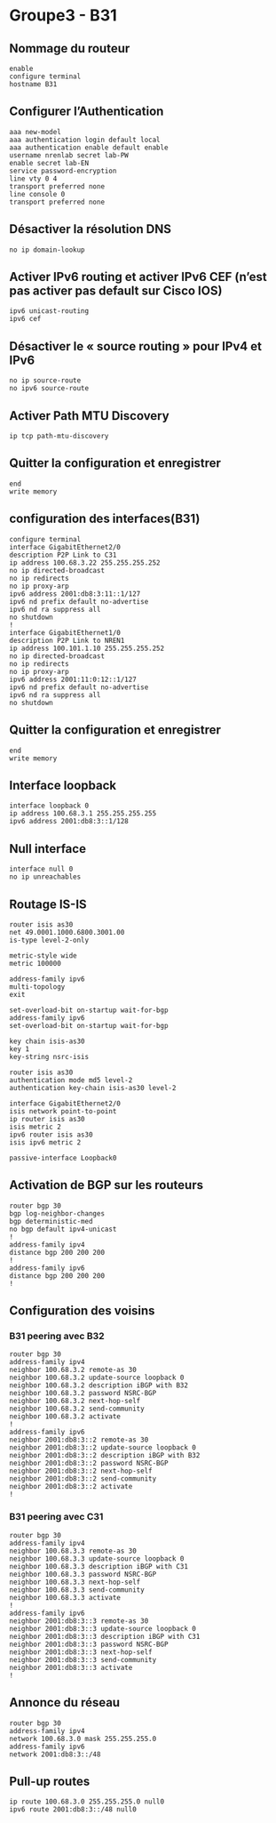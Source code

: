 # Groupe3 - B31

## Nommage du routeur
```console
enable
configure terminal
hostname B31
```

## Configurer l’Authentication
```console
aaa new-model
aaa authentication login default local
aaa authentication enable default enable
username nrenlab secret lab-PW
enable secret lab-EN
service password-encryption
line vty 0 4
transport preferred none
line console 0
transport preferred none
```

## Désactiver la résolution DNS
```console
no ip domain-lookup
```

## Activer IPv6 routing et activer IPv6 CEF (n’est pas activer pas default sur Cisco IOS) 
```console
ipv6 unicast-routing
ipv6 cef
```

## Désactiver le « source routing » pour IPv4 et IPv6 
```console
no ip source-route
no ipv6 source-route
```

## Activer Path MTU Discovery 
```console
ip tcp path-mtu-discovery
```

## Quitter la configuration et enregistrer 
```console
end
write memory
```

## configuration des interfaces(B31)
```console
configure terminal
interface GigabitEthernet2/0
description P2P Link to C31
ip address 100.68.3.22 255.255.255.252
no ip directed-broadcast
no ip redirects
no ip proxy-arp
ipv6 address 2001:db8:3:11::1/127
ipv6 nd prefix default no-advertise
ipv6 nd ra suppress all
no shutdown
!
interface GigabitEthernet1/0
description P2P Link to NREN1
ip address 100.101.1.10 255.255.255.252
no ip directed-broadcast
no ip redirects
no ip proxy-arp
ipv6 address 2001:11:0:12::1/127
ipv6 nd prefix default no-advertise
ipv6 nd ra suppress all
no shutdown
```

## Quitter la configuration et enregistrer 
```console
end
write memory
```

## Interface loopback
```console
interface loopback 0
ip address 100.68.3.1 255.255.255.255
ipv6 address 2001:db8:3::1/128
```

## Null interface
```console
interface null 0
no ip unreachables
```


## Routage IS-IS
```console
router isis as30
net 49.0001.1000.6800.3001.00 
is-type level-2-only

metric-style wide
metric 100000

address-family ipv6
multi-topology
exit

set-overload-bit on-startup wait-for-bgp
address-family ipv6
set-overload-bit on-startup wait-for-bgp

key chain isis-as30
key 1
key-string nsrc-isis

router isis as30
authentication mode md5 level-2
authentication key-chain isis-as30 level-2

interface GigabitEthernet2/0
isis network point-to-point
ip router isis as30
isis metric 2
ipv6 router isis as30
isis ipv6 metric 2

passive-interface Loopback0
```

## Activation de BGP sur les routeurs
```console
router bgp 30
bgp log-neighbor-changes
bgp deterministic-med
no bgp default ipv4-unicast
!
address-family ipv4
distance bgp 200 200 200
!
address-family ipv6
distance bgp 200 200 200
!
```

## Configuration des voisins
### B31 peering avec B32
```console
router bgp 30
address-family ipv4
neighbor 100.68.3.2 remote-as 30
neighbor 100.68.3.2 update-source loopback 0
neighbor 100.68.3.2 description iBGP with B32
neighbor 100.68.3.2 password NSRC-BGP
neighbor 100.68.3.2 next-hop-self
neighbor 100.68.3.2 send-community
neighbor 100.68.3.2 activate
!
address-family ipv6
neighbor 2001:db8:3::2 remote-as 30
neighbor 2001:db8:3::2 update-source loopback 0
neighbor 2001:db8:3::2 description iBGP with B32
neighbor 2001:db8:3::2 password NSRC-BGP
neighbor 2001:db8:3::2 next-hop-self
neighbor 2001:db8:3::2 send-community
neighbor 2001:db8:3::2 activate
!
```
### B31 peering avec C31
```console
router bgp 30
address-family ipv4
neighbor 100.68.3.3 remote-as 30
neighbor 100.68.3.3 update-source loopback 0
neighbor 100.68.3.3 description iBGP with C31
neighbor 100.68.3.3 password NSRC-BGP
neighbor 100.68.3.3 next-hop-self
neighbor 100.68.3.3 send-community
neighbor 100.68.3.3 activate
!
address-family ipv6
neighbor 2001:db8:3::3 remote-as 30
neighbor 2001:db8:3::3 update-source loopback 0
neighbor 2001:db8:3::3 description iBGP with C31
neighbor 2001:db8:3::3 password NSRC-BGP
neighbor 2001:db8:3::3 next-hop-self
neighbor 2001:db8:3::3 send-community
neighbor 2001:db8:3::3 activate
!
```

## Annonce du réseau
```console
router bgp 30
address-family ipv4
network 100.68.3.0 mask 255.255.255.0
address-family ipv6
network 2001:db8:3::/48
```

## Pull-up routes
```console
ip route 100.68.3.0 255.255.255.0 null0
ipv6 route 2001:db8:3::/48 null0
```